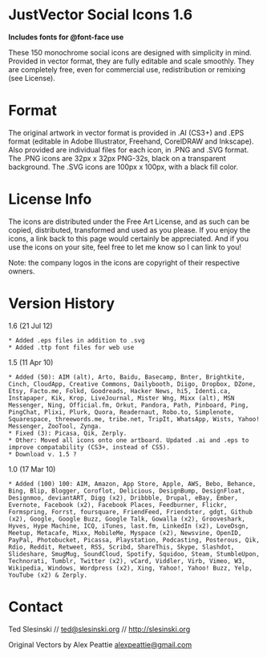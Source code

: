 JustVector Social Icons 1.6
=
**Includes fonts for @font-face use**

These 150 monochrome social icons are designed with simplicity in mind. Provided in vector format, they are fully editable and scale smoothly. They are completely free, even for commercial use, redistribution or remixing (see License).

Format
=

The original artwork in vector format is provided in .AI (CS3+) and .EPS format (editable in Adobe Illustrator, Freehand, CorelDRAW and Inkscape). Also provided are individual files for each icon, in .PNG and .SVG format. The .PNG icons are 32px x 32px PNG-32s, black on a transparent background. The .SVG icons are 100px x 100px, with a black fill color.

License Info
=

The icons are distributed under the Free Art License, and as such can be copied, distributed, transformed and used as you please. If you enjoy the icons, a link back to this page would certainly be appreciated. And if you use the icons on your site, feel free to let me know so I can link to you!

Note: the company logos in the icons are copyright of their respective owners.

Version History
=
1.6 (21 Jul 12)

    * Added .eps files in addition to .svg
    * Added .ttp font files for web use

1.5 (11 Apr 10)

    * Added (50): AIM (alt), Arto, Baidu, Basecamp, Bnter, Brightkite, Cinch, CloudApp, Creative Commons, Dailybooth, Diigo, Dropbox, DZone, Etsy, Facto.me, Folkd, Goodreads, Hacker News, hi5, Identi.ca, Instapaper, Kik, Krop, LiveJournal, Mister Wng, Mixx (alt), MSN Messenger, Ning, Official.fm, Orkut, Pandora, Path, Pinboard, Ping, PingChat, Plixi, Plurk, Quora, Readernaut, Robo.to, Simplenote, Squarespace, threewords.me, tribe.net, TripIt, WhatsApp, Wists, Yahoo! Messenger, ZooTool, Zynga.
    * Fixed (3): Picasa, Qik, Zerply.
    * Other: Moved all icons onto one artboard. Updated .ai and .eps to improve compatability (CS3+, instead of CS5).
    * Download v. 1.5 ?

1.0 (17 Mar 10)

    * Added (100) 100: AIM, Amazon, App Store, Apple, AWS, Bebo, Behance, Bing, Blip, Blogger, Coroflot, Delicious, DesignBump, DesignFloat, Designmoo, deviantART, Digg (x2), Dribbble, Drupal, eBay, Ember, Evernote, Facebook (x2), Facebook Places, Feedburner, Flickr, Formspring, Forrst, foursquare, FriendFeed, Friendster, gdgt, Github (x2), Google, Google Buzz, Google Talk, Gowalla (x2), Grooveshark, Hyves, Hype Machine, ICQ, iTunes, last.fm, LinkedIn (x2), LoveDsgn, Meetup, Metacafe, Mixx, MobileMe, Myspace (x2), Newsvine, OpenID, PayPal, Photobucket, Picassa, Playstation, Podcasting, Posterous, Qik, Rdio, Reddit, Retweet, RSS, Scribd, ShareThis, Skype, Slashdot, Slideshare, SmugMug, SoundCloud, Spotify, Squidoo, Steam, StumbleUpon, Technorati, Tumblr, Twitter (x2), vCard, Viddler, Virb, Vimeo, W3, Wikipedia, Windows, Wordpress (x2), Xing, Yahoo!, Yahoo! Buzz, Yelp, YouTube (x2) & Zerply.

Contact
=

Ted Slesinski // ted@slesinski.org // http://slesinski.org

Original Vectors by Alex Peattie alexpeattie@gmail.com